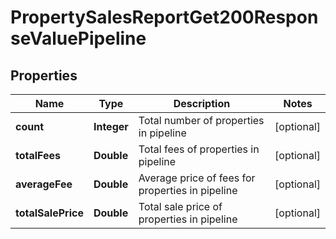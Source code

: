 

# PropertySalesReportGet200ResponseValuePipeline


## Properties

| Name | Type | Description | Notes |
|------------ | ------------- | ------------- | -------------|
|**count** | **Integer** | Total number of properties in pipeline |  [optional] |
|**totalFees** | **Double** | Total fees of properties in pipeline |  [optional] |
|**averageFee** | **Double** | Average price of fees for properties in pipeline |  [optional] |
|**totalSalePrice** | **Double** | Total sale price of properties in pipeline |  [optional] |




